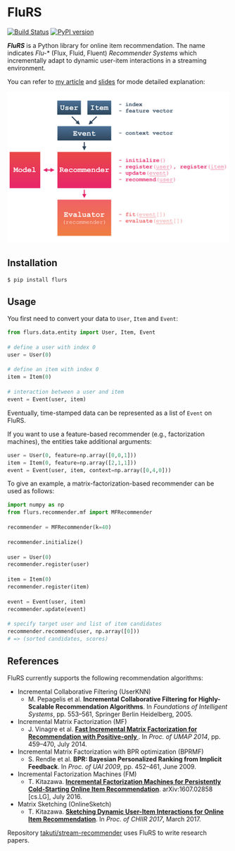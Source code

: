 FluRS
===

[![Build Status](https://travis-ci.org/takuti/flurs.svg?branch=master)](https://travis-ci.org/takuti/flurs) [![PyPI version](https://badge.fury.io/py/flurs.svg)](https://badge.fury.io/py/flurs)

***FluRS*** is a Python library for online item recommendation. The name indicates *Flu-** (Flux, Fluid, Fluent) *Recommender Systems* which incrementally adapt to dynamic user-item interactions in a streaming environment.

You can refer to [my article](https://takuti.me/note/flurs/) and [slides](https://speakerdeck.com/takuti/flurs-a-library-for-streaming-recommendation-algorithms) for mode detailed explanation:

[![structure](doc/images/structure.png)](https://speakerdeck.com/takuti/flurs-a-library-for-streaming-recommendation-algorithms)

## Installation

```
$ pip install flurs
```

## Usage

You first need to convert your data to `User`, `Item` and `Event`:

```python
from flurs.data.entity import User, Item, Event

# define a user with index 0
user = User(0)

# define an item with index 0
item = Item(0)

# interaction between a user and item
event = Event(user, item)
```

Eventually, time-stamped data can be represented as a list of `Event` on FluRS.

If you want to use a feature-based recommender (e.g., factorization machines), the entities take additional arguments:

```python
user = User(0, feature=np.array([0,0,1]))
item = Item(0, feature=np.array([2,1,1]))
event = Event(user, item, context=np.array([0,4,0]))
```

To give an example, a matrix-factorization-based recommender can be used as follows:

```python
import numpy as np
from flurs.recommender.mf import MFRecommender

recommender = MFRecommender(k=40)

recommender.initialize()

user = User(0)
recommender.register(user)

item = Item(0)
recommender.register(item)

event = Event(user, item)
recommender.update(event)

# specify target user and list of item candidates
recommender.recommend(user, np.array([0]))
# => (sorted candidates, scores)
```

## References

FluRS currently supports the following recommendation algorithms:

- Incremental Collaborative Filtering (UserKNN)
  - M. Pepagelis et al. **Incremental Collaborative Filtering for Highly-Scalable Recommendation Algorithms**. In *Foundations of Intelligent Systems*, pp. 553–561, Springer Berlin Heidelberg, 2005.
- Incremental Matrix Factorization (MF)
  - J. Vinagre et al. **[Fast Incremental Matrix Factorization for Recommendation with Positive-only ](http://link.springer.com/chapter/10.1007/978-3-319-08786-3_41)**. In *Proc. of UMAP 2014*, pp. 459–470, July 2014.
- Incremental Matrix Factorization with BPR optimization (BPRMF)
  - S. Rendle et al. **BPR: Bayesian Personalized Ranking from Implicit Feedback**. In *Proc. of UAI 2009*, pp. 452–461, June 2009.
- Incremental Factorization Machines (FM)
  - T. Kitazawa. **[Incremental Factorization Machines for Persistently Cold-Starting Online Item Recommendation](https://arxiv.org/abs/1607.02858)**. arXiv:1607.02858 [cs.LG], July 2016.
- Matrix Sketching (OnlineSketch)
  - T. Kitazawa. **[Sketching Dynamic User-Item Interactions for Online Item Recommendation](http://dl.acm.org/citation.cfm?id=3022152)**. In *Proc. of CHIIR 2017*, March 2017.

Repository [takuti/stream-recommender](https://github.com/takuti/stream-recommender) uses FluRS to write research papers.
